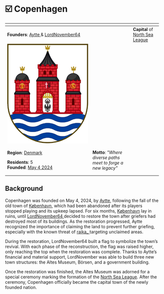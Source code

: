 # ☑️ Copenhagen

<table data-view="cards"><thead><tr><th></th><th></th><th></th></tr></thead><tbody><tr><td><strong>Founders</strong>: <a href="../../players/aytte.md">Aytte </a>&#x26; <a href="../../players/lordnovember.md">LordNovember64</a></td><td></td><td><strong>Capital</strong> of <a href="../../nations/present-nations/north-sea-league.md">North Sea League</a></td></tr><tr><td><img src="../../../../.gitbook/assets/Copenhagen.png" alt="" data-size="original"></td><td></td><td></td></tr><tr><td><p><strong>Region</strong>: <a href="./">Denmark</a></p><p><strong>Residents</strong>: 5<br><strong>Founded</strong>: <a href="../../../../misc/server-dates/may-24.md#may-4">May 4 2024</a></p></td><td><strong>Motto</strong>: <em>"Where diverse paths meet to forge a new legacy"</em></td><td></td></tr></tbody></table>

## Background

Copenhagen was founded on May 4, 2024, by [Aytte](../../players/aytte.md), following the fall of the old town of [København](copenhagen-1.md), which had been abandoned after its players stopped playing and its upkeep lapsed. For six months, [København](copenhagen-1.md) lay in ruins, until [LordNovember64 ](../../players/lordnovember.md)decided to restore the town after griefers had destroyed most of its buildings. As the restoration progressed, Aytte recognized the importance of claiming the land to prevent further griefing, especially with the known threat of [raika\_ ](../../players/communistraikia.md)targeting unclaimed areas.

During the restoration, LordNovember64 built a flag to symbolize the town’s revival. With each phase of the reconstruction, the flag was raised higher, only reaching the top when the restoration was complete. Thanks to Aytte’s financial and material support, LordNovember was able to build three new town structures: the Altes Museum, Börsen, and a government building.

Once the restoration was finished, the Altes Museum was adorned for a special ceremony marking the formation of the [North Sea League](../../nations/present-nations/north-sea-league.md). After the ceremony, Copenhagen officially became the capital town of the newly founded nation.
